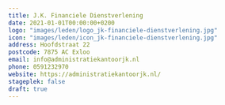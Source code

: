 ```yaml
---
title: J.K. Financiele Dienstverlening
date: 2021-01-01T00:00:00+0200
logo: "images/leden/logo_jk-financiele-dienstverlening.jpg"
icon: "images/leden/icon_jk-financiele-dienstverlening.jpg"
address: Hoofdstraat 22
postcode: 7875 AC Exloo
email: info@administratiekantoorjk.nl
phone: 0591232970
website: https://administratiekantoorjk.nl/
stageplek: false
draft: true
---
```


